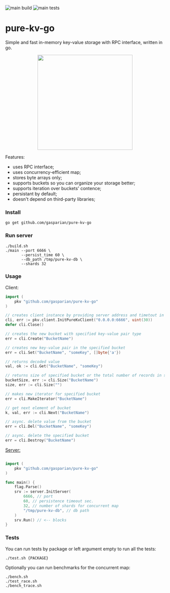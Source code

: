 ![main build](https://github.com/gasparian/pure-kv-go/actions/workflows/build.yml/badge.svg?branch=main)
![main tests](https://github.com/gasparian/pure-kv-go/actions/workflows/test.yml/badge.svg?branch=main)

# pure-kv-go  
Simple and fast in-memory key-value storage with RPC interface, written in go.  

<p align="center"> <img src="https://github.com/gasparian/pure-kv-go/blob/main/pics/logo.jpg" height=300/> </p>  

Features:  
 * uses RPC interface;  
 * uses concurrency-efficient map;  
 * stores byte arrays only;  
 * supports buckets so you can organize your storage better;  
 * supports iteration over buckets' contence;  
 * persistant by default;  
 * doesn't depend on third-party libraries;  

### Install  
```
go get github.com/gasparian/pure-kv-go
```  

### Run server  
```
./build.sh
./main --port 6666 \
       --persist_time 60 \
       --db_path /tmp/pure-kv-db \
       --shards 32
```  

### Usage  

Client:  
```go
import (
    pkv "github.com/gasparian/pure-kv-go"
)

// creates client instance by providing server address and timetout in sec. 
cli, err := pkv.client.InitPureKvClient("0.0.0.0:6666", uint(30))
defer cli.Close() 

// creates the new bucket with specified key-value pair type
err = cli.Create("BucketName") 

// creates new key-value pair in the specified bucket
err = cli.Set("BucketName", "someKey", []byte{'a'}) 

// returns decoded value
val, ok := cli.Get("BucketName", "someKey") 

// returns size of specified bucket or the total number of records in storage
bucketSize, err := cli.Size("BucketName") 
size, err := cli.Size("")

// makes new iterator for specified bucket
err = cli.MakeIterator("BucketName")

// get next element of bucket
k, val, err := cli.Next("BucketName") 

// async. delete value from the bucket
err = cli.Del("BucketName", "someKey") 

// async. delete the specified bucket
err = cli.Destroy("BucketName") 
```  

[Server:](https://github.com/gasparian/pure-kv-go/blob/main/main.go)  
```go

import (
    pkv "github.com/gasparian/pure-kv-go"
)

func main() {
    flag.Parse()
    srv := server.InitServer(
        6666, // port
        60, // persistence timeout sec.
        32, // number of shards for concurrent map
        "/tmp/pure-kv-db", // db path
    )
    srv.Run() // <-- blocks
}
```  

### Tests  

You can run tests by package or left argument empty to run all the tests:  
```
./test.sh {PACKAGE}
```  

Optionally you can run benchmarks for the concurrent map:  
```
./bench.sh
./test_race.sh
./bench_trace.sh
```  
